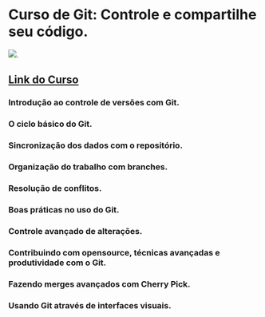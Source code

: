 # Curso de Git: Controle e compartilhe seu código.
![](https://www.alura.com.br/assets/api/share/curso-git.png).

## [Link do Curso](https://cursos.alura.com.br/course/git)

### Introdução ao controle de versões com Git.

### O ciclo básico do Git.

### Sincronização dos dados com o repositório.

### Organização do trabalho com branches.

### Resolução de conflitos.

### Boas práticas no uso do Git.

### Controle avançado de alterações.

### Contribuindo com opensource, técnicas avançadas e produtividade com o Git.

### Fazendo merges avançados com Cherry Pick.

### Usando Git através de interfaces visuais.

